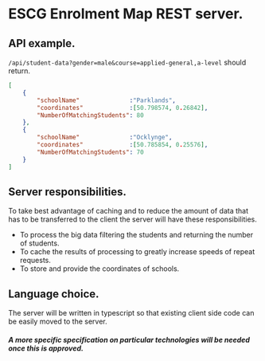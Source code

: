 # ESCG Enrolment Map REST server.

## API example.

`/api/student-data?gender=male&course=applied-general,a-level` should return.

```json
[
    {
        "schoolName"              :"Parklands",
        "coordinates"             :[50.798574, 0.26842],
        "NumberOfMatchingStudents": 80
    },
    {
        "schoolName"              :"Ocklynge",
        "coordinates"             :[50.785854, 0.25576],
        "NumberOfMatchingStudents": 70
    } 
]
```

## Server responsibilities.

To take best advantage of caching and to reduce the amount of data that has to be transferred to the client the server will have these responsibilities.

- To process the big data filtering the students and returning the number of students.
- To cache the results of processing to greatly increase speeds of repeat requests.
- To store and provide the coordinates of schools.

## Language choice.

The server will be written in typescript so that existing client side code can be easily moved to the server.

##### A more specific specification on particular technologies will be needed once this is approved.